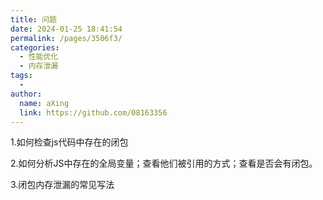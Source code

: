 ```yaml
---
title: 问题
date: 2024-01-25 18:41:54
permalink: /pages/3506f3/
categories:
  - 性能优化
  - 内存泄漏
tags:
  - 
author: 
  name: aXing
  link: https://github.com/08163356
---
```




1.如何检查js代码中存在的闭包

2.如何分析JS中存在的全局变量；查看他们被引用的方式；查看是否会有闭包。

3.闭包内存泄漏的常见写法

<!-- more -->
